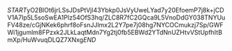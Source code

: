 $START$yO2BlOt6jrLSsJDsPtVjl43Ybkp0JsVyUweLYad7y20EfoemP7j8k+jCDV1A7Ip5L5soSwEA1Plz54OfS3hq/ZLC8R7fC2GQca9L5VnoDdGY038TNYUuFV48ze/cGjNKek6phrf8oFsnJJlmx2L2Y7pe7j08hg7NYCOCmukzj7Sp/GWFWi1jgumlm8FPzxk2JLkLaqtMdn7Yg2tj0fb5EBWd2YTdNnUZHtvVStUpfhItBmXp/HuWvuqDLQZ7XNxg$END$
